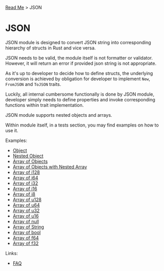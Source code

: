 [Read Me](README.md) > JSON 

# JSON 

JSON module is designed to convert JSON string into corresponding hierarchy of structs in Rust and vice versa.

JSON needs to be valid, the module itself is not formatter or validator. However, it will return an error if provided json string is not appropriate.

As it's up to developer to decide how to define structs, the underlying conversion is achieved by obligation for developer to implement `New`, `FromJSON` and `ToJSON` traits. 

Luckily, all internal cumbersome functionally is done by JSON module, developer simply needs to define properties and invoke corresponding functions within trait implementation.

JSON module supports nested objects and arrays.

Within module itself, in a tests section, you may find examples on how to use it. 

Examples:

- [Object](object/tests/example)
- [Nested Object](object/tests/example_multi_nested_object)
- [Array of Objects](array/tests/example)
- [Array of Objects with Nested Array](array/tests/example_multi_nested_object)
- [Array of i128](array/tests/example_list_i128)
- [Array of i64](array/tests/example_list_i64)
- [Array of i32](array/tests/example_list_i32)
- [Array of i16](array/tests/example_list_i16)
- [Array of i8](array/tests/example_list_i8)
- [Array of u128](array/tests/example_list_u128)
- [Array of u64](array/tests/example_list_u64)
- [Array of u32](array/tests/example_list_u32)
- [Array of u16](array/tests/example_list_u16)
- [Array of null](array/tests/example_list_null)
- [Array of String](array/tests/example_list_string)
- [Array of bool](array/tests/example_list_bool)
- [Array of f64](array/tests/example_list_f64)
- [Array of f32](array/tests/example_list_f32)

Links:
- [FAQ](FAQ.md)



